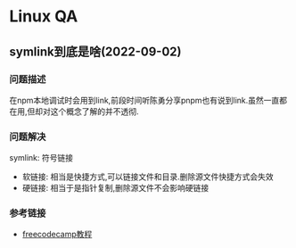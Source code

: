# Linux QA

## symlink到底是啥(2022-09-02)

### 问题描述

在npm本地调试时会用到link,前段时间听陈勇分享pnpm也有说到link.虽然一直都在用,但却对这个概念了解的并不透彻.

### 问题解决

symlink: 符号链接

- 软链接: 相当是快捷方式,可以链接文件和目录.删除源文件快捷方式会失效
- 硬链接: 相当于是指针复制,删除源文件不会影响硬链接

### 参考链接

- [freecodecamp教程](https://www.freecodecamp.org/news/symlink-tutorial-in-linux-how-to-create-and-remove-a-symbolic-link/)
